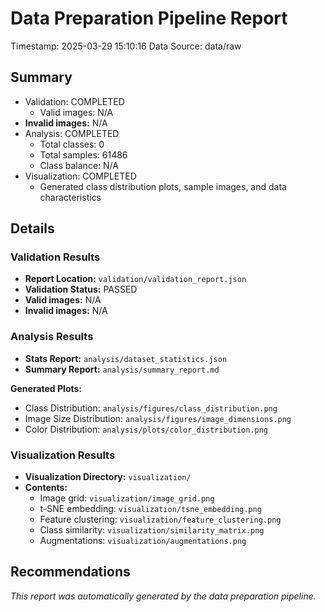 # Data Preparation Pipeline Report

Timestamp: 2025-03-29 15:10:16
Data Source: data/raw

## Summary

- Validation: COMPLETED
  - Valid images: N/A
- **Invalid images:** N/A
- Analysis: COMPLETED
  - Total classes: 0
  - Total samples: 61486
  - Class balance: N/A
- Visualization: COMPLETED
  - Generated class distribution plots, sample images, and data characteristics

## Details

### Validation Results

- **Report Location:** `validation/validation_report.json`
- **Validation Status:** PASSED
- **Valid images:** N/A
- **Invalid images:** N/A

### Analysis Results

- **Stats Report:** `analysis/dataset_statistics.json`
- **Summary Report:** `analysis/summary_report.md`

**Generated Plots:**

- Class Distribution: `analysis/figures/class_distribution.png`
- Image Size Distribution: `analysis/figures/image_dimensions.png`
- Color Distribution: `analysis/plots/color_distribution.png`

### Visualization Results

- **Visualization Directory:** `visualization/`
- **Contents:**
  - Image grid: `visualization/image_grid.png`
  - t-SNE embedding: `visualization/tsne_embedding.png`
  - Feature clustering: `visualization/feature_clustering.png`
  - Class similarity: `visualization/similarity_matrix.png`
  - Augmentations: `visualization/augmentations.png`

## Recommendations


*This report was automatically generated by the data preparation pipeline.*
